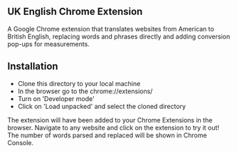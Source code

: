 ## UK English Chrome Extension
A Google Chrome extension that translates websites from American to British English, replacing words and phrases directly and adding conversion pop-ups for measurements.

## Installation

* Clone this directory to your local machine
* In the browser go to the chrome://extensions/
* Turn on 'Developer mode'
* Click on 'Load unpacked' and select the cloned directory

The extension will have been added to your Chrome Extensions in the browser. Navigate to any website and click on the extension to try it out!
The number of words parsed and replaced will be shown in Chrome Console.
